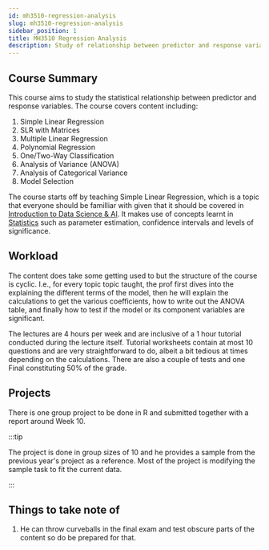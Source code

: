 ```yaml
---
id: mh3510-regression-analysis
slug: mh3510-regression-analysis
sidebar_position: 1
title: MH3510 Regression Analysis
description: Study of relationship between predictor and response variables
---
```


## Course Summary

This course aims to study the statistical relationship between predictor and response variables. The course covers content including:

1. Simple Linear Regression
2. SLR with Matrices
3. Multiple Linear Regression
4. Polynomial Regression
5. One/Two-Way Classification
6. Analysis of Variance (ANOVA)
7. Analysis of Categorical Variance
8. Model Selection

The course starts off by teaching Simple Linear Regression, which is a topic that everyone should be familliar with given that it should be covered in [Introduction to Data Science & AI](../Y1S2/SC1015%20Introduction%20to%20Data%20Science%20and%20AI.md). It makes use of concepts learnt in [Statistics](../Y2S2/MH3500%20Statistics.md) such as parameter estimation, confidence intervals and levels of significance.

## Workload

The content does take some getting used to but the structure of the course is cyclic. I.e., for every topic topic taught, the prof first dives into the explaining the different terms of the model, then he will explain the calculations to get the various coefficients, how to write out the ANOVA table, and finally how to test if the model or its component variables are significant.

The lectures are 4 hours per week and are inclusive of a 1 hour tutorial conducted during the lecture itself. Tutorial worksheets contain at most 10 questions and are very straightforward to do, albeit a bit tedious at times depending on the calculations. There are also a couple of tests and one Final constituting 50% of the grade.

## Projects

There is one group project to be done in R and submitted together with a report around Week 10.

:::tip

The project is done in group sizes of 10 and he provides a sample from the previous year's project as a reference. Most of the project is modifying the sample task to fit the current data.

:::

## Things to take note of

1. He can throw curveballs in the final exam and test obscure parts of the content so do be prepared for that.
